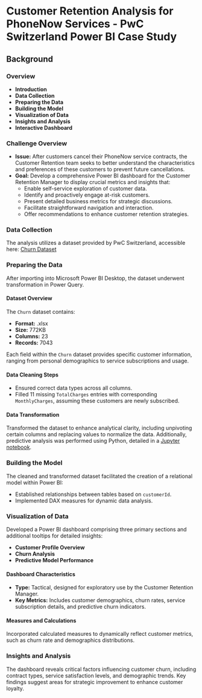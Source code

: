 # Customer Retention Analysis for PhoneNow Services - PwC Switzerland Power BI Case Study

## Background

### Overview
- **Introduction**
- **Data Collection**
- **Preparing the Data**
- **Building the Model**
- **Visualization of Data**
- **Insights and Analysis**
- **Interactive Dashboard**

### Challenge Overview
- **Issue:** After customers cancel their PhoneNow service contracts, the Customer Retention team seeks to better understand the characteristics and preferences of these customers to prevent future cancellations.
- **Goal:** Develop a comprehensive Power BI dashboard for the Customer Retention Manager to display crucial metrics and insights that:
  - Enable self-service exploration of customer data.
  - Identify and proactively engage at-risk customers.
  - Present detailed business metrics for strategic discussions.
  - Facilitate straightforward navigation and interaction.
  - Offer recommendations to enhance customer retention strategies.

### Data Collection
The analysis utilizes a dataset provided by PwC Switzerland, accessible here: [Churn Dataset](Link-to-Dataset)

### Preparing the Data
After importing into Microsoft Power BI Desktop, the dataset underwent transformation in Power Query.

#### Dataset Overview
The `Churn` dataset contains:
- **Format:** .xlsx
- **Size:** 772KB
- **Columns:** 23
- **Records:** 7043

Each field within the `Churn` dataset provides specific customer information, ranging from personal demographics to service subscriptions and usage.

#### Data Cleaning Steps
- Ensured correct data types across all columns.
- Filled 11 missing `TotalCharges` entries with corresponding `MonthlyCharges`, assuming these customers are newly subscribed.

#### Data Transformation
Transformed the dataset to enhance analytical clarity, including unpivoting certain columns and replacing values to normalize the data. Additionally, predictive analysis was performed using Python, detailed in a [Jupyter notebook](Link-to-Jupyter-Notebook).

### Building the Model
The cleaned and transformed dataset facilitated the creation of a relational model within Power BI:
- Established relationships between tables based on `customerId`.
- Implemented DAX measures for dynamic data analysis.

### Visualization of Data
Developed a Power BI dashboard comprising three primary sections and additional tooltips for detailed insights:
- **Customer Profile Overview**
- **Churn Analysis**
- **Predictive Model Performance**

#### Dashboard Characteristics
- **Type:** Tactical, designed for exploratory use by the Customer Retention Manager.
- **Key Metrics:** Includes customer demographics, churn rates, service subscription details, and predictive churn indicators.

#### Measures and Calculations
Incorporated calculated measures to dynamically reflect customer metrics, such as churn rate and demographics distributions.

### Insights and Analysis
The dashboard reveals critical factors influencing customer churn, including contract types, service satisfaction levels, and demographic trends. Key findings suggest areas for strategic improvement to enhance customer loyalty.

